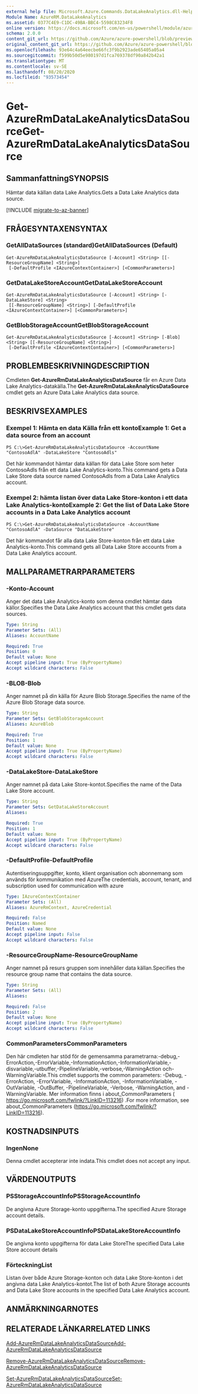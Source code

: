 ```yaml
---
external help file: Microsoft.Azure.Commands.DataLakeAnalytics.dll-Help.xml
Module Name: AzureRM.DataLakeAnalytics
ms.assetid: 0377C4E9-C1DC-49BA-BBC4-5598C83234F8
online version: https://docs.microsoft.com/en-us/powershell/module/azurerm.datalakeanalytics/get-azurermdatalakeanalyticsdatasource
schema: 2.0.0
content_git_url: https://github.com/Azure/azure-powershell/blob/preview/src/ResourceManager/DataLakeAnalytics/Commands.DataLakeAnalytics/help/Get-AzureRmDataLakeAnalyticsDataSource.md
original_content_git_url: https://github.com/Azure/azure-powershell/blob/preview/src/ResourceManager/DataLakeAnalytics/Commands.DataLakeAnalytics/help/Get-AzureRmDataLakeAnalyticsDataSource.md
ms.openlocfilehash: 93e64c4a64eecbe66fc3f9b2923ade65405a05a4
ms.sourcegitcommit: f599b50d5e980197d1fca769378df90a842b42a1
ms.translationtype: MT
ms.contentlocale: sv-SE
ms.lasthandoff: 08/20/2020
ms.locfileid: "93573454"
---
```

# <span data-ttu-id="54a0c-101">Get-AzureRmDataLakeAnalyticsDataSource</span><span class="sxs-lookup"><span data-stu-id="54a0c-101">Get-AzureRmDataLakeAnalyticsDataSource</span></span>

## <span data-ttu-id="54a0c-102">Sammanfattning</span><span class="sxs-lookup"><span data-stu-id="54a0c-102">SYNOPSIS</span></span>
<span data-ttu-id="54a0c-103">Hämtar data källan data Lake Analytics.</span><span class="sxs-lookup"><span data-stu-id="54a0c-103">Gets a Data Lake Analytics data source.</span></span>

[!INCLUDE [migrate-to-az-banner](../../includes/migrate-to-az-banner.md)]

## <span data-ttu-id="54a0c-104">FRÅGESYNTAXEN</span><span class="sxs-lookup"><span data-stu-id="54a0c-104">SYNTAX</span></span>

### <span data-ttu-id="54a0c-105">GetAllDataSources (standard)</span><span class="sxs-lookup"><span data-stu-id="54a0c-105">GetAllDataSources (Default)</span></span>
```
Get-AzureRmDataLakeAnalyticsDataSource [-Account] <String> [[-ResourceGroupName] <String>]
 [-DefaultProfile <IAzureContextContainer>] [<CommonParameters>]
```

### <span data-ttu-id="54a0c-106">GetDataLakeStoreAccount</span><span class="sxs-lookup"><span data-stu-id="54a0c-106">GetDataLakeStoreAccount</span></span>
```
Get-AzureRmDataLakeAnalyticsDataSource [-Account] <String> [-DataLakeStore] <String>
 [[-ResourceGroupName] <String>] [-DefaultProfile <IAzureContextContainer>] [<CommonParameters>]
```

### <span data-ttu-id="54a0c-107">GetBlobStorageAccount</span><span class="sxs-lookup"><span data-stu-id="54a0c-107">GetBlobStorageAccount</span></span>
```
Get-AzureRmDataLakeAnalyticsDataSource [-Account] <String> [-Blob] <String> [[-ResourceGroupName] <String>]
 [-DefaultProfile <IAzureContextContainer>] [<CommonParameters>]
```

## <span data-ttu-id="54a0c-108">PROBLEMBESKRIVNING</span><span class="sxs-lookup"><span data-stu-id="54a0c-108">DESCRIPTION</span></span>
<span data-ttu-id="54a0c-109">Cmdleten **Get-AzureRmDataLakeAnalyticsDataSource** får en Azure Data Lake Analytics-datakälla.</span><span class="sxs-lookup"><span data-stu-id="54a0c-109">The **Get-AzureRmDataLakeAnalyticsDataSource** cmdlet gets an Azure Data Lake Analytics data source.</span></span>

## <span data-ttu-id="54a0c-110">BESKRIVS</span><span class="sxs-lookup"><span data-stu-id="54a0c-110">EXAMPLES</span></span>

### <span data-ttu-id="54a0c-111">Exempel 1: Hämta en data Källa från ett konto</span><span class="sxs-lookup"><span data-stu-id="54a0c-111">Example 1: Get a data source from an account</span></span>
```
PS C:\>Get-AzureRmDataLakeAnalyticsDataSource -AccountName "ContosoAdlA" -DataLakeStore "ContosoAdls"
```

<span data-ttu-id="54a0c-112">Det här kommandot hämtar data källan för data Lake Store som heter ContosoAdls från ett data Lake Analytics-konto.</span><span class="sxs-lookup"><span data-stu-id="54a0c-112">This command gets a Data Lake Store data source named ContosoAdls from a Data Lake Analytics account.</span></span>

### <span data-ttu-id="54a0c-113">Exempel 2: hämta listan över data Lake Store-konton i ett data Lake Analytics-konto</span><span class="sxs-lookup"><span data-stu-id="54a0c-113">Example 2: Get the list of Data Lake Store accounts in a Data Lake Analytics account</span></span>
```
PS C:\>Get-AzureRmDataLakeAnalyticsDataSource -AccountName "ContosoAdlA" -DataSource "DataLakeStore"
```

<span data-ttu-id="54a0c-114">Det här kommandot får alla data Lake Store-konton från ett data Lake Analytics-konto.</span><span class="sxs-lookup"><span data-stu-id="54a0c-114">This command gets all Data Lake Store accounts from a Data Lake Analytics account.</span></span>

## <span data-ttu-id="54a0c-115">MALLPARAMETRAR</span><span class="sxs-lookup"><span data-stu-id="54a0c-115">PARAMETERS</span></span>

### <span data-ttu-id="54a0c-116">-Konto</span><span class="sxs-lookup"><span data-stu-id="54a0c-116">-Account</span></span>
<span data-ttu-id="54a0c-117">Anger det data Lake Analytics-konto som denna cmdlet hämtar data källor.</span><span class="sxs-lookup"><span data-stu-id="54a0c-117">Specifies the Data Lake Analytics account that this cmdlet gets data sources.</span></span>

```yaml
Type: String
Parameter Sets: (All)
Aliases: AccountName

Required: True
Position: 0
Default value: None
Accept pipeline input: True (ByPropertyName)
Accept wildcard characters: False
```

### <span data-ttu-id="54a0c-118">-BLOB</span><span class="sxs-lookup"><span data-stu-id="54a0c-118">-Blob</span></span>
<span data-ttu-id="54a0c-119">Anger namnet på din källa för Azure Blob Storage.</span><span class="sxs-lookup"><span data-stu-id="54a0c-119">Specifies the name of the Azure Blob Storage data source.</span></span>

```yaml
Type: String
Parameter Sets: GetBlobStorageAccount
Aliases: AzureBlob

Required: True
Position: 1
Default value: None
Accept pipeline input: True (ByPropertyName)
Accept wildcard characters: False
```

### <span data-ttu-id="54a0c-120">-DataLakeStore</span><span class="sxs-lookup"><span data-stu-id="54a0c-120">-DataLakeStore</span></span>
<span data-ttu-id="54a0c-121">Anger namnet på data Lake Store-kontot.</span><span class="sxs-lookup"><span data-stu-id="54a0c-121">Specifies the name of the Data Lake Store account.</span></span>

```yaml
Type: String
Parameter Sets: GetDataLakeStoreAccount
Aliases: 

Required: True
Position: 1
Default value: None
Accept pipeline input: True (ByPropertyName)
Accept wildcard characters: False
```

### <span data-ttu-id="54a0c-122">-DefaultProfile</span><span class="sxs-lookup"><span data-stu-id="54a0c-122">-DefaultProfile</span></span>
<span data-ttu-id="54a0c-123">Autentiseringsuppgifter, konto, klient organisation och abonnemang som används för kommunikation med Azure</span><span class="sxs-lookup"><span data-stu-id="54a0c-123">The credentials, account, tenant, and subscription used for communication with azure</span></span>

```yaml
Type: IAzureContextContainer
Parameter Sets: (All)
Aliases: AzureRmContext, AzureCredential

Required: False
Position: Named
Default value: None
Accept pipeline input: False
Accept wildcard characters: False
```

### <span data-ttu-id="54a0c-124">-ResourceGroupName</span><span class="sxs-lookup"><span data-stu-id="54a0c-124">-ResourceGroupName</span></span>
<span data-ttu-id="54a0c-125">Anger namnet på resurs gruppen som innehåller data källan.</span><span class="sxs-lookup"><span data-stu-id="54a0c-125">Specifies the resource group name that contains the data source.</span></span>

```yaml
Type: String
Parameter Sets: (All)
Aliases: 

Required: False
Position: 2
Default value: None
Accept pipeline input: True (ByPropertyName)
Accept wildcard characters: False
```

### <span data-ttu-id="54a0c-126">CommonParameters</span><span class="sxs-lookup"><span data-stu-id="54a0c-126">CommonParameters</span></span>
<span data-ttu-id="54a0c-127">Den här cmdleten har stöd för de gemensamma parametrarna:-debug,-ErrorAction,-ErrorVariable,-InformationAction,-InformationVariable,-disvariable,-utbuffer,-PipelineVariable,-verbose,-WarningAction och-WarningVariable.</span><span class="sxs-lookup"><span data-stu-id="54a0c-127">This cmdlet supports the common parameters: -Debug, -ErrorAction, -ErrorVariable, -InformationAction, -InformationVariable, -OutVariable, -OutBuffer, -PipelineVariable, -Verbose, -WarningAction, and -WarningVariable.</span></span> <span data-ttu-id="54a0c-128">Mer information finns i about_CommonParameters ( https://go.microsoft.com/fwlink/?LinkID=113216) .</span><span class="sxs-lookup"><span data-stu-id="54a0c-128">For more information, see about_CommonParameters (https://go.microsoft.com/fwlink/?LinkID=113216).</span></span>

## <span data-ttu-id="54a0c-129">KOSTNADS</span><span class="sxs-lookup"><span data-stu-id="54a0c-129">INPUTS</span></span>

### <span data-ttu-id="54a0c-130">Ingen</span><span class="sxs-lookup"><span data-stu-id="54a0c-130">None</span></span>
<span data-ttu-id="54a0c-131">Denna cmdlet accepterar inte indata.</span><span class="sxs-lookup"><span data-stu-id="54a0c-131">This cmdlet does not accept any input.</span></span>

## <span data-ttu-id="54a0c-132">VÄRDEN</span><span class="sxs-lookup"><span data-stu-id="54a0c-132">OUTPUTS</span></span>

### <span data-ttu-id="54a0c-133">PSStorageAccountInfo</span><span class="sxs-lookup"><span data-stu-id="54a0c-133">PSStorageAccountInfo</span></span>
<span data-ttu-id="54a0c-134">De angivna Azure Storage-konto uppgifterna.</span><span class="sxs-lookup"><span data-stu-id="54a0c-134">The specified Azure Storage account details.</span></span>

### <span data-ttu-id="54a0c-135">PSDataLakeStoreAccountInfo</span><span class="sxs-lookup"><span data-stu-id="54a0c-135">PSDataLakeStoreAccountInfo</span></span>
<span data-ttu-id="54a0c-136">De angivna konto uppgifterna för data Lake Store</span><span class="sxs-lookup"><span data-stu-id="54a0c-136">The specified Data Lake Store account details</span></span>

### <span data-ttu-id="54a0c-137">Förteckning<AdlDataSource></span><span class="sxs-lookup"><span data-stu-id="54a0c-137">List<AdlDataSource></span></span>
<span data-ttu-id="54a0c-138">Listan över både Azure Storage-konton och data Lake Store-konton i det angivna data Lake Analytics-kontot.</span><span class="sxs-lookup"><span data-stu-id="54a0c-138">The list of both Azure Storage accounts and Data Lake Store accounts in the specified Data Lake Analytics account.</span></span>

## <span data-ttu-id="54a0c-139">ANMÄRKNINGAR</span><span class="sxs-lookup"><span data-stu-id="54a0c-139">NOTES</span></span>

## <span data-ttu-id="54a0c-140">RELATERADE LÄNKAR</span><span class="sxs-lookup"><span data-stu-id="54a0c-140">RELATED LINKS</span></span>

[<span data-ttu-id="54a0c-141">Add-AzureRmDataLakeAnalyticsDataSource</span><span class="sxs-lookup"><span data-stu-id="54a0c-141">Add-AzureRmDataLakeAnalyticsDataSource</span></span>](./Add-AzureRmDataLakeAnalyticsDataSource.md)

[<span data-ttu-id="54a0c-142">Remove-AzureRmDataLakeAnalyticsDataSource</span><span class="sxs-lookup"><span data-stu-id="54a0c-142">Remove-AzureRmDataLakeAnalyticsDataSource</span></span>](./Remove-AzureRmDataLakeAnalyticsDataSource.md)

[<span data-ttu-id="54a0c-143">Set-AzureRmDataLakeAnalyticsDataSource</span><span class="sxs-lookup"><span data-stu-id="54a0c-143">Set-AzureRmDataLakeAnalyticsDataSource</span></span>](./Set-AzureRmDataLakeAnalyticsDataSource.md)


